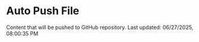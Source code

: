 # Auto Push File

Content that will be pushed to GitHub repository.
Last updated: 06/27/2025, 08:00:35 PM